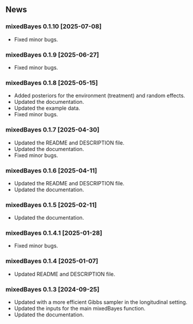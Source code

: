 
## News
### mixedBayes 0.1.10 \[2025-07-08\]

- Fixed minor bugs.

### mixedBayes 0.1.9 \[2025-06-27\]

- Fixed minor bugs.

### mixedBayes 0.1.8 \[2025-05-15\]

- Added posteriors for the environment (treatment) and random effects.
- Updated the documentation.
- Updated the example data.
- Fixed minor bugs.


### mixedBayes 0.1.7 \[2025-04-30\]

- Updated the README and DESCRIPTION file.
- Updated the documentation.
- Fixed minor bugs.

### mixedBayes 0.1.6 \[2025-04-11\]

- Updated the README and DESCRIPTION file.
- Updated the documentation.

### mixedBayes 0.1.5 \[2025-02-11\]

- Updated the documentation.

### mixedBayes 0.1.4.1 \[2025-01-28\]

- Fixed minor bugs.

### mixedBayes 0.1.4 \[2025-01-07\]

- Updated README and DESCRIPTION file.

### mixedBayes 0.1.3 \[2024-09-25\]

- Updated with a more efficient Gibbs sampler in the longitudinal setting.
- Updated the inputs for the main mixedBayes function.
- Updated the documentation.
